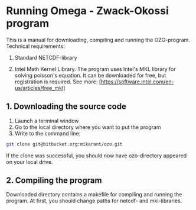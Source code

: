 # Running Omega - Zwack-Okossi program

This is a manual for downloading, compiling and running the OZO-program.
Technical requirements:
1. Standard NETCDF-library

2. Intel Math Kernel Library. The program uses Intel's MKL library for solving poisson's equation. It can be downloaded for free, but registration is required. 
See more: [https://software.intel.com/en-us/articles/free_mkl]

## 1. Downloading the source code


1. Launch a terminal window
2. Go to the local directory where you want to put the program
3. Write to the command line:
```sh
git clone git@bitbucket.org:mikarant/ozo.git
```
If the clone was successful, you should now have ozo-directory appeared on your local drive.

## 2. Compiling the program

Downloaded directory contains a makefile for compiling and running the program. At first, you should change paths for netcdf- and mkl-libraries.